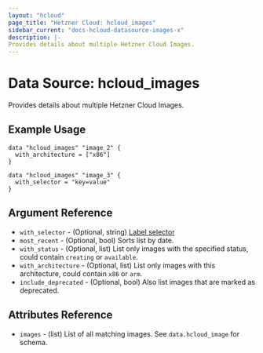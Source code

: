 ```yaml
---
layout: "hcloud"
page_title: "Hetzner Cloud: hcloud_images"
sidebar_current: "docs-hcloud-datasource-images-x"
description: |-
Provides details about multiple Hetzner Cloud Images.
---
```


# Data Source: hcloud_images

Provides details about multiple Hetzner Cloud Images.

## Example Usage

```hcl
data "hcloud_images" "image_2" {
  with_architecture = ["x86"]
}

data "hcloud_images" "image_3" {
  with_selector = "key=value"
}
```

## Argument Reference

- `with_selector` - (Optional, string) [Label selector](https://docs.hetzner.cloud/#overview-label-selector)
- `most_recent` - (Optional, bool) Sorts list by date.
- `with_status` - (Optional, list) List only images with the specified status, could contain `creating` or `available`.
- `with_architecture` - (Optional, list) List only images with this architecture, could contain `x86` or `arm`.
- `include_deprecated` - (Optional, bool) Also list images that are marked as deprecated.

## Attributes Reference

- `images` - (list) List of all matching images. See `data.hcloud_image` for schema.
